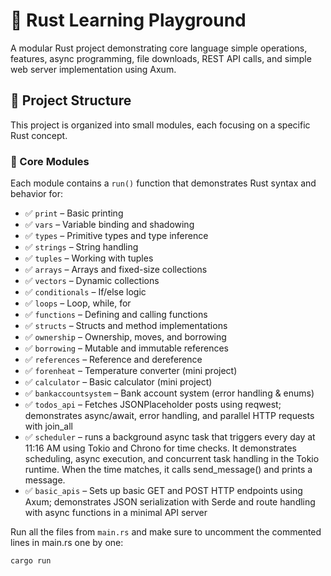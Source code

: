 # 🦀 Rust Learning Playground

A modular Rust project demonstrating core language simple operations, features, async programming, file downloads, REST API calls, and simple web server implementation using Axum.


## 📁 Project Structure

This project is organized into small modules, each focusing on a specific Rust concept.


### 🧱 Core Modules

Each module contains a `run()` function that demonstrates Rust syntax and behavior for:

- ✅ `print` – Basic printing
- ✅ `vars` – Variable binding and shadowing
- ✅ `types` – Primitive types and type inference
- ✅ `strings` – String handling
- ✅ `tuples` – Working with tuples
- ✅ `arrays` – Arrays and fixed-size collections
- ✅ `vectors` – Dynamic collections
- ✅ `conditionals` – If/else logic
- ✅ `loops` – Loop, while, for
- ✅ `functions` – Defining and calling functions
- ✅ `structs` – Structs and method implementations
- ✅ `ownership` – Ownership, moves, and borrowing
- ✅ `borrowing` – Mutable and immutable references
- ✅ `references` – Reference and dereference
- ✅ `forenheat` – Temperature converter (mini project)
- ✅ `calculator` – Basic calculator (mini project)
- ✅ `bankaccountsystem` – Bank account system (error handling & enums)
- ✅ `todos_api` – Fetches JSONPlaceholder posts using reqwest; demonstrates async/await, error handling, and parallel HTTP requests with join_all
- ✅ `scheduler` – runs a background async task that triggers every day at 11:16 AM using Tokio and Chrono for time checks. It demonstrates scheduling, async execution, and concurrent task handling in the Tokio runtime. When the time matches, it calls send_message() and prints a message.
- ✅ `basic_apis` – Sets up basic GET and POST HTTP endpoints using Axum; demonstrates JSON serialization with Serde and route handling with async functions in a minimal API server


Run all the files from `main.rs` and make sure to uncomment the commented lines in main.rs one by one:

```bash
cargo run
